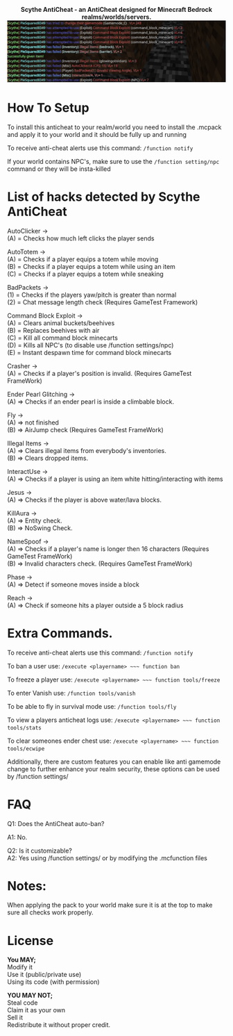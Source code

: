 <div align="center">
  <b>Scythe AntiCheat - an AntiCheat designed for Minecraft Bedrock realms/worlds/servers.</b>

  <img src="https://raw.githubusercontent.com/MrDiamond64/image-assets/main/scythe%20pog%20anticheat.png" width="600" alt="Scythe AntiCheat" />
   
</div>

# How To Setup
To install this anticheat to your realm/world you need to install the .mcpack and apply it to your world and it should be fully up and running

To receive anti-cheat alerts use this command: ```/function notify```

If your world contains NPC's, make sure to use the ```/function setting/npc``` command or they will be insta-killed

# List of hacks detected by Scythe AntiCheat

  AutoClicker -><br />
      (A) = Checks how much left clicks the player sends

  AutoTotem -><br />
      (A) = Checks if a player equips a totem while moving<br />
      (B) = Checks if a player equips a totem while using an item<br />
      (C) = Checks if a player equips a totem while sneaking<br />
      
  BadPackets -><br />
      (1) = Checks if the players yaw/pitch is greater than normal<br />
      (2) = Chat message length check (Requires GameTest Framework)
   
  Command Block Exploit -><br />
      (A) = Clears animal buckets/beehives<br />
      (B) = Replaces beehives with air<br />
      (C) = Kill all command block minecarts<br />
      (D) = Kills all NPC's (to disable use /function settings/npc)<br />
      (E) = Instant despawn time for command block minecarts
      
  Crasher -><br />
      (A) = Checks if a player's position is invalid. (Requires GameTest FrameWork)<br />
 
  Ender Pearl Glitching -><br />
      (A) => Checks if an ender pearl is inside a climbable block.
      
  Fly -><br />
      (A) => not finished<br />
      (B) => AirJump check (Requires GameTest FrameWork)
   
  Illegal Items -><br />
      (A) => Clears illegal items from everybody's inventories.<br />
      (B) => Clears dropped items.
      
  InteractUse -><br />
      (A) => Checks if a player is using an item white hitting/interacting with items
      
  Jesus -><br />
      (A) => Checks if the player is above water/lava blocks.

  KillAura -><br />
      (A) => Entity check.<br />
      (B) => NoSwing Check.

  NameSpoof -><br />
      (A) => Checks if a player's name is longer then 16 characters (Requires GameTest FrameWork)<br />
      (B) => Invalid characters check. (Requires GameTest FrameWork)<br />

  Phase -><br />
      (A) => Detect if someone moves inside a block

  Reach -><br />
      (A) => Check if someone hits a player outside a 5 block radius


# Extra Commands.

To receive anti-cheat alerts use this command: ```/function notify```

To ban a user use: ```/execute <playername> ~~~ function ban```

To freeze a player use: ```/execute <playername> ~~~ function tools/freeze```

To enter Vanish use: ```/function tools/vanish```

To be able to fly in survival mode use: ```/function tools/fly```

To view a players anticheat logs use: ```/execute <playername> ~~~ function tools/stats```

To clear someones ender chest use: ```/execute <playername> ~~~ function tools/ecwipe```

Additionally, there are custom features you can enable like anti gamemode change to further enhance your realm security, these options can be used by /function settings/<name>

# FAQ

Q1: Does the AntiCheat auto-ban?

A1: No.

Q2: Is it customizable?<br />
A2: Yes using /function settings/<name> or by modifying the .mcfunction files

# Notes:

When applying the pack to your world make sure it is at the top to make sure all checks work properly.

# License
**You MAY;**<br />
Modify it<br />
Use it (public/private use)<br />
Using its code (with permission)<br />

**YOU MAY NOT;**<br />
Steal code<br />
Claim it as your own<br />
Sell it<br />
Redistribute it without proper credit.
